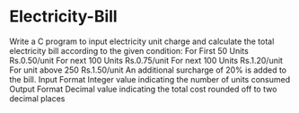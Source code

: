 # Electricity-Bill
Write a C program to input electricity unit charge and calculate the total electricity bill according to the given condition:  For First 50 Units Rs.0.50/unit For next 100 Units Rs.0.75/unit For next 100 Units Rs.1.20/unit For unit above 250 Rs.1.50/unit An additional surcharge of 20% is added to the bill.  Input Format Integer value indicating the number of units consumed  Output Format Decimal value indicating the total cost rounded off to two decimal places
